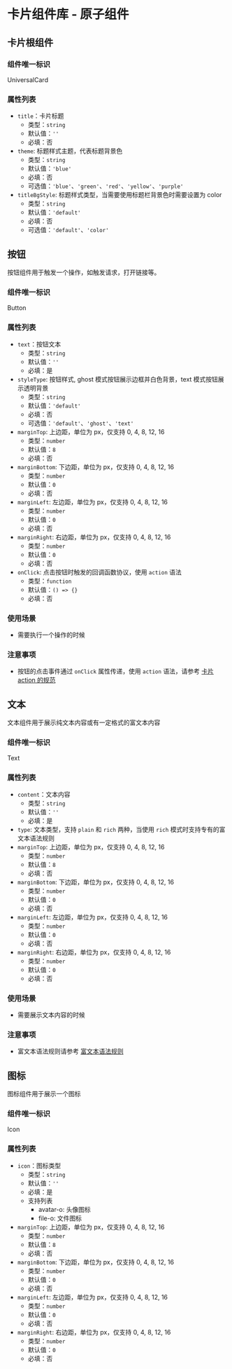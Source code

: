 # 卡片组件库 - 原子组件

## 卡片根组件

### 组件唯一标识

UniversalCard

### 属性列表

- `title`：卡片标题
  - 类型：`string`
  - 默认值：`''`
  - 必填：否
- `theme`: 标题样式主题，代表标题背景色
  - 类型：`string`
  - 默认值：`'blue'`
  - 必填：否
  - 可选值：`'blue'`、`'green'`、`'red'`、`'yellow'`、`'purple'`
- `titleBgStyle`: 标题样式类型，当需要使用标题栏背景色时需要设置为 color
  - 类型：`string`
  - 默认值：`'default'`
  - 必填：否
  - 可选值：`'default'`、`'color'`

## 按钮

按钮组件用于触发一个操作，如触发请求，打开链接等。

### 组件唯一标识

Button

### 属性列表

- `text`：按钮文本
  - 类型：`string`
  - 默认值：`''`
  - 必填：是
- `styleType`: 按钮样式, ghost 模式按钮展示边框并白色背景，text 模式按钮展示透明背景
  - 类型：`string`
  - 默认值：`'default'`
  - 必填：否
  - 可选值：`'default'`、`'ghost'`、`'text'`
- `marginTop`: 上边距，单位为 px，仅支持 0, 4, 8, 12, 16
  - 类型：`number`
  - 默认值：`8`
  - 必填：否
- `marginBottom`: 下边距，单位为 px，仅支持 0, 4, 8, 12, 16
  - 类型：`number`
  - 默认值：`0`
  - 必填：否
- `marginLeft`: 左边距，单位为 px，仅支持 0, 4, 8, 12, 16
  - 类型：`number`
  - 默认值：`0`
  - 必填：否
- `marginRight`: 右边距，单位为 px，仅支持 0, 4, 8, 12, 16
  - 类型：`number`
  - 默认值：`0`
  - 必填：否
- `onClick`: 点击按钮时触发的回调函数协议，使用 `action` 语法
  - 类型：`function`
  - 默认值：`() => {}`
  - 必填：否

### 使用场景

- 需要执行一个操作的时候

### 注意事项

- 按钮的点击事件通过 `onClick` 属性传递，使用 `action` 语法，请参考 [卡片 action 的规范](../syntax/action.md)

## 文本

文本组件用于展示纯文本内容或有一定格式的富文本内容

### 组件唯一标识

Text

### 属性列表

- `content`：文本内容
  - 类型：`string`
  - 默认值：`''`
  - 必填：是
- `type`: 文本类型，支持 `plain` 和 `rich` 两种，当使用 `rich` 模式时支持专有的富文本语法规则
- `marginTop`: 上边距，单位为 px，仅支持 0, 4, 8, 12, 16
  - 类型：`number`
  - 默认值：`8`
  - 必填：否
- `marginBottom`: 下边距，单位为 px，仅支持 0, 4, 8, 12, 16
  - 类型：`number`
  - 默认值：`0`
  - 必填：否
- `marginLeft`: 左边距，单位为 px，仅支持 0, 4, 8, 12, 16
  - 类型：`number`
  - 默认值：`0`
  - 必填：否
- `marginRight`: 右边距，单位为 px，仅支持 0, 4, 8, 12, 16
  - 类型：`number`
  - 默认值：`0`
  - 必填：否

### 使用场景

- 需要展示文本内容的时候

### 注意事项

- 富文本语法规则请参考 [富文本语法规则](../syntax/rich-text.md)

## 图标

图标组件用于展示一个图标

### 组件唯一标识

Icon

### 属性列表

- `icon`：图标类型
  - 类型：`string`
  - 默认值：`''`
  - 必填：是
  - 支持列表
    - avatar-o: 头像图标
    - file-o: 文件图标
- `marginTop`: 上边距，单位为 px，仅支持 0, 4, 8, 12, 16
  - 类型：`number`
  - 默认值：`8`
  - 必填：否
- `marginBottom`: 下边距，单位为 px，仅支持 0, 4, 8, 12, 16
  - 类型：`number`
  - 默认值：`0`
  - 必填：否
- `marginLeft`: 左边距，单位为 px，仅支持 0, 4, 8, 12, 16
  - 类型：`number`
  - 默认值：`0`
  - 必填：否
- `marginRight`: 右边距，单位为 px，仅支持 0, 4, 8, 12, 16
  - 类型：`number`
  - 默认值：`0`
  - 必填：否
